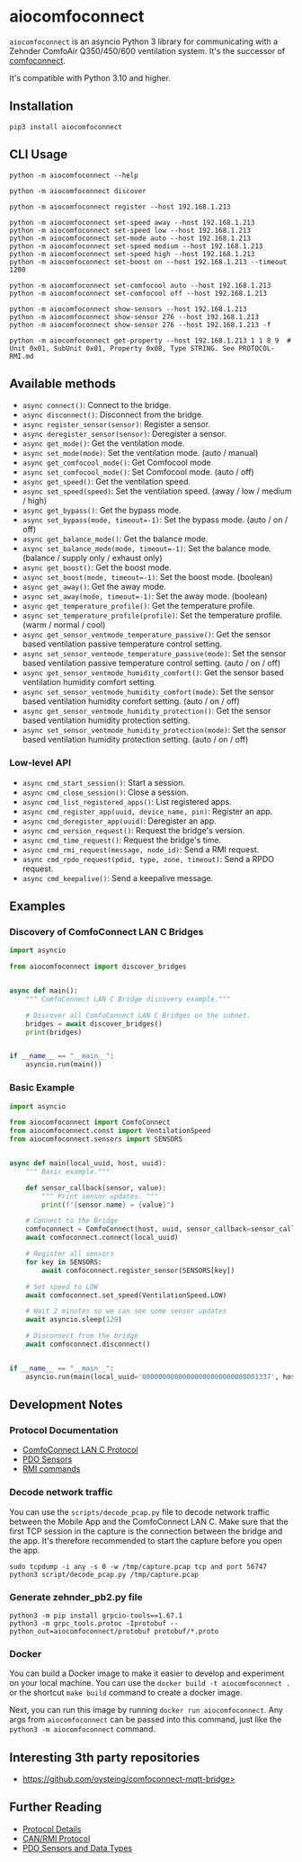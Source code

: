 # aiocomfoconnect

`aiocomfoconnect` is an asyncio Python 3 library for communicating with a Zehnder ComfoAir Q350/450/600 ventilation system. It's the successor of
[comfoconnect](https://github.com/michaelarnauts/comfoconnect).

It's compatible with Python 3.10 and higher.

## Installation

```shell
pip3 install aiocomfoconnect
```

## CLI Usage

```shell
python -m aiocomfoconnect --help

python -m aiocomfoconnect discover

python -m aiocomfoconnect register --host 192.168.1.213

python -m aiocomfoconnect set-speed away --host 192.168.1.213
python -m aiocomfoconnect set-speed low --host 192.168.1.213
python -m aiocomfoconnect set-mode auto --host 192.168.1.213
python -m aiocomfoconnect set-speed medium --host 192.168.1.213
python -m aiocomfoconnect set-speed high --host 192.168.1.213
python -m aiocomfoconnect set-boost on --host 192.168.1.213 --timeout 1200

python -m aiocomfoconnect set-comfocool auto --host 192.168.1.213
python -m aiocomfoconnect set-comfocool off --host 192.168.1.213

python -m aiocomfoconnect show-sensors --host 192.168.1.213
python -m aiocomfoconnect show-sensor 276 --host 192.168.1.213
python -m aiocomfoconnect show-sensor 276 --host 192.168.1.213 -f

python -m aiocomfoconnect get-property --host 192.168.1.213 1 1 8 9  # Unit 0x01, SubUnit 0x01, Property 0x08, Type STRING. See PROTOCOL-RMI.md
```

## Available methods

- `async connect()`: Connect to the bridge.
- `async disconnect()`: Disconnect from the bridge.
- `async register_sensor(sensor)`: Register a sensor.
- `async deregister_sensor(sensor)`: Deregister a sensor.
- `async get_mode()`: Get the ventilation mode.
- `async set_mode(mode)`: Set the ventilation mode. (auto / manual)
- `async get_comfocool_mode()`: Get Comfocool mode
- `async set_comfocool_mode()`: Set Comfocool mode. (auto / off)
- `async get_speed()`: Get the ventilation speed.
- `async set_speed(speed)`: Set the ventilation speed. (away / low / medium / high)
- `async get_bypass()`: Get the bypass mode.
- `async set_bypass(mode, timeout=-1)`: Set the bypass mode. (auto / on / off)
- `async get_balance_mode()`: Get the balance mode.
- `async set_balance_mode(mode, timeout=-1)`: Set the balance mode. (balance / supply only / exhaust only)
- `async get_boost()`: Get the boost mode.
- `async set_boost(mode, timeout=-1)`: Set the boost mode. (boolean)
- `async get_away()`: Get the away mode.
- `async set_away(mode, timeout=-1)`: Set the away mode. (boolean)
- `async get_temperature_profile()`: Get the temperature profile.
- `async set_temperature_profile(profile)`: Set the temperature profile. (warm / normal / cool)
- `async get_sensor_ventmode_temperature_passive()`: Get the sensor based ventilation passive temperature control setting.
- `async set_sensor_ventmode_temperature_passive(mode)`: Set the sensor based ventilation passive temperature control setting. (auto / on / off)
- `async get_sensor_ventmode_humidity_comfort()`: Get the sensor based ventilation humidity comfort setting.
- `async set_sensor_ventmode_humidity_comfort(mode)`: Set the sensor based ventilation humidity comfort setting. (auto / on / off)
- `async get_sensor_ventmode_humidity_protection()`: Get the sensor based ventilation humidity protection setting.
- `async set_sensor_ventmode_humidity_protection(mode)`: Set the sensor based ventilation humidity protection setting. (auto / on / off)

### Low-level API

- `async cmd_start_session()`: Start a session.
- `async cmd_close_session()`: Close a session.
- `async cmd_list_registered_apps()`: List registered apps.
- `async cmd_register_app(uuid, device_name, pin)`: Register an app.
- `async cmd_deregister_app(uuid)`: Deregister an app.
- `async cmd_version_request()`: Request the bridge's version.
- `async cmd_time_request()`: Request the bridge's time.
- `async cmd_rmi_request(message, node_id)`: Send a RMI request.
- `async cmd_rpdo_request(pdid, type, zone, timeout)`: Send a RPDO request.
- `async cmd_keepalive()`: Send a keepalive message.

## Examples

### Discovery of ComfoConnect LAN C Bridges

```python
import asyncio

from aiocomfoconnect import discover_bridges


async def main():
    """ ComfoConnect LAN C Bridge discovery example."""

    # Discover all ComfoConnect LAN C Bridges on the subnet.
    bridges = await discover_bridges()
    print(bridges)


if __name__ == "__main__":
    asyncio.run(main())
```

### Basic Example

```python
import asyncio

from aiocomfoconnect import ComfoConnect
from aiocomfoconnect.const import VentilationSpeed
from aiocomfoconnect.sensors import SENSORS


async def main(local_uuid, host, uuid):
    """ Basic example."""

    def sensor_callback(sensor, value):
        """ Print sensor updates. """
        print(f"{sensor.name} = {value}")

    # Connect to the Bridge
    comfoconnect = ComfoConnect(host, uuid, sensor_callback=sensor_callback)
    await comfoconnect.connect(local_uuid)

    # Register all sensors
    for key in SENSORS:
        await comfoconnect.register_sensor(SENSORS[key])

    # Set speed to LOW
    await comfoconnect.set_speed(VentilationSpeed.LOW)

    # Wait 2 minutes so we can see some sensor updates
    await asyncio.sleep(120)

    # Disconnect from the bridge
    await comfoconnect.disconnect()


if __name__ == "__main__":
    asyncio.run(main(local_uuid='00000000000000000000000000001337', host='192.168.1.20', uuid='00000000000000000000000000000055'))  # Replace with your bridge's IP and UUID
```

## Development Notes

### Protocol Documentation

- [ComfoConnect LAN C Protocol](docs/PROTOCOL.md)
- [PDO Sensors](docs/PROTOCOL-PDO.md)
- [RMI commands](docs/PROTOCOL-RMI.md)

### Decode network traffic

You can use the `scripts/decode_pcap.py` file to decode network traffic between the Mobile App and the ComfoConnect LAN C.
Make sure that the first TCP session in the capture is the connection between the bridge and the app. It's therefore recommended to start the capture before you open the app.

```shell
sudo tcpdump -i any -s 0 -w /tmp/capture.pcap tcp and port 56747
python3 script/decode_pcap.py /tmp/capture.pcap
```

### Generate zehnder_pb2.py file

```shell
python3 -m pip install grpcio-tools==1.67.1
python3 -m grpc_tools.protoc -Iprotobuf --python_out=aiocomfoconnect/protobuf protobuf/*.proto
```

### Docker

You can build a Docker image to make it easier to develop and experiment on your local machine. You can use the `docker build -t aiocomfoconnect .` or the shortcut `make build` command to create a docker image.

Next, you can run this image by running `docker run aiocomfoconnect`. Any args from `aiocomfoconnect` can be passed into this command, just like the `python3 -m aiocomfoconnect` command.

## Interesting 3th party repositories

* https://github.com/oysteing/comfoconnect-mqtt-bridge>

## Further Reading

- [Protocol Details](./PROTOCOL.md)
- [CAN/RMI Protocol](./PROTOCOL-RMI.md)
- [PDO Sensors and Data Types](./PROTOCOL-PDO.md)

